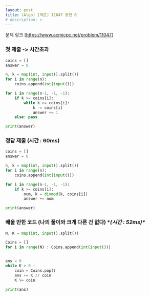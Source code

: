 ```yaml
---
layout: post
title: (Algo) [백준] 11047 동전 0
# description: > 
---
```

문제 링크 [https://www.acmicpc.net/problem/11047]

 

### **첫 제출 -> 시간초과**

```python
coins = []
answer = 0

n, k = map(int, input().split())
for i in range(n):
    coins.append(int(input()))

for i in range(n-1, -1, -1):
    if k >= coins[i]:
        while k >= coins[i]:
            k -= coins[i]
            answer += 1
    else: pass

print(answer)
```

### **정답 제출 (시간 : 60ms)**

```python
coins = []
answer = 0

n, k = map(int, input().split())
for i in range(n):
    coins.append(int(input()))

for i in range(n-1, -1, -1):
    if k >= coins[i]:
        num, k = divmod(k, coins[i])
        answer += num

print(answer)
```

 

 

### **배울 만한 코드 (나의 풀이와 크게 다른 건 없다) \**(시간 : 52ms)\****

```python
N, K = map(int, input().split())

Coins = []
for i in range(N) : Coins.append(int(input()))


ans = 0
while K > 0 :
    coin = Coins.pop()
    ans += K // coin
    K %= coin

print(ans)
```